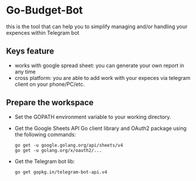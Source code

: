 # Go-Budget-Bot
this is the tool that can help you to simplify managing and/or handling your expences within Telegram bot

## Keys feature
- works with google spread sheet: you can generate your own report in any time
- cross platform: you are able to add work with your expeces via telegram client on your phone/PC/etc.


## Prepare the workspace
 - Set the GOPATH environment variable to your working directory.
 - Get the Google Sheets API Go client library and OAuth2 package using the following commands:

    ```go get -u google.golang.org/api/sheets/v4```</br>
    ```go get -u golang.org/x/oauth2/...```

 - Get the Telegram bot lib:

    ```go get gopkg.in/telegram-bot-api.v4```